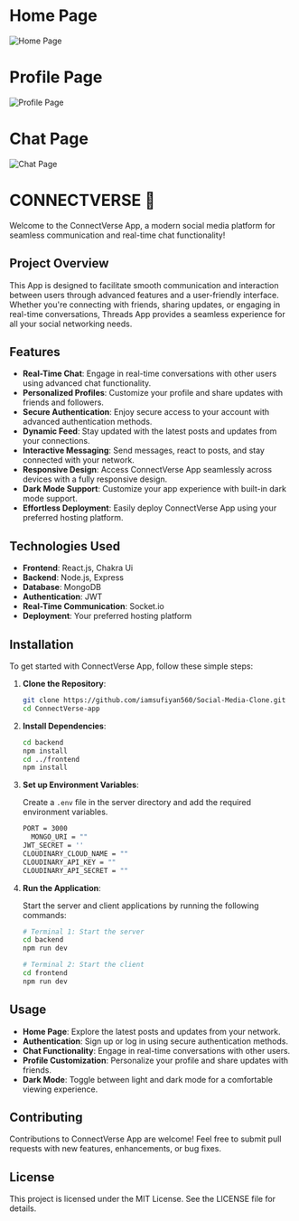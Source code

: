 # Home Page

![Home Page](./frontend/public/Screenshot%202024-06-11%20200202.png)

# Profile Page

![Profile Page](./frontend/public/Screenshot%202024-06-11%20200532.png)

# Chat Page

![Chat Page](./frontend/public/Screenshot%202024-06-11%20125150.png)

# CONNECTVERSE 🧵

Welcome to the ConnectVerse  App, a modern social media platform for seamless communication and real-time chat functionality!

## Project Overview

This App is designed to facilitate smooth communication and interaction between users through advanced features and a user-friendly interface. Whether you're connecting with friends, sharing updates, or engaging in real-time conversations, Threads App provides a seamless experience for all your social networking needs.

## Features

- **Real-Time Chat**: Engage in real-time conversations with other users using advanced chat functionality.
- **Personalized Profiles**: Customize your profile and share updates with friends and followers.
- **Secure Authentication**: Enjoy secure access to your account with advanced authentication methods.
- **Dynamic Feed**: Stay updated with the latest posts and updates from your connections.
- **Interactive Messaging**: Send messages, react to posts, and stay connected with your network.
- **Responsive Design**: Access ConnectVerse App seamlessly across devices with a fully responsive design.
- **Dark Mode Support**: Customize your app experience with built-in dark mode support.
- **Effortless Deployment**: Easily deploy ConnectVerse App using your preferred hosting platform.

## Technologies Used

- **Frontend**: React.js, Chakra Ui
- **Backend**: Node.js, Express
- **Database**: MongoDB
- **Authentication**: JWT
- **Real-Time Communication**: Socket.io
- **Deployment**: Your preferred hosting platform

## Installation

To get started with ConnectVerse App, follow these simple steps:

1. **Clone the Repository**:

   ```bash
   git clone https://github.com/iamsufiyan560/Social-Media-Clone.git
   cd ConnectVerse-app
   ```

2. **Install Dependencies**:

   ```bash
   cd backend
   npm install
   cd ../frontend
   npm install
   ```

3. **Set up Environment Variables**:

   Create a `.env` file in the server directory and add the required environment variables.

   ```bash
   PORT = 3000
     MONGO_URI = ""
   JWT_SECRET = ''
   CLOUDINARY_CLOUD_NAME = ""
   CLOUDINARY_API_KEY = ""
   CLOUDINARY_API_SECRET = ""

   ```

4. **Run the Application**:

   Start the server and client applications by running the following commands:

   ```bash
   # Terminal 1: Start the server
   cd backend
   npm run dev
   ```

   ```bash
   # Terminal 2: Start the client
   cd frontend
   npm run dev
   ```

## Usage

- **Home Page**: Explore the latest posts and updates from your network.
- **Authentication**: Sign up or log in using secure authentication methods.
- **Chat Functionality**: Engage in real-time conversations with other users.
- **Profile Customization**: Personalize your profile and share updates with friends.
- **Dark Mode**: Toggle between light and dark mode for a comfortable viewing experience.

## Contributing

Contributions to ConnectVerse App are welcome! Feel free to submit pull requests with new features, enhancements, or bug fixes.

## License

This project is licensed under the MIT License. See the LICENSE file for details.
